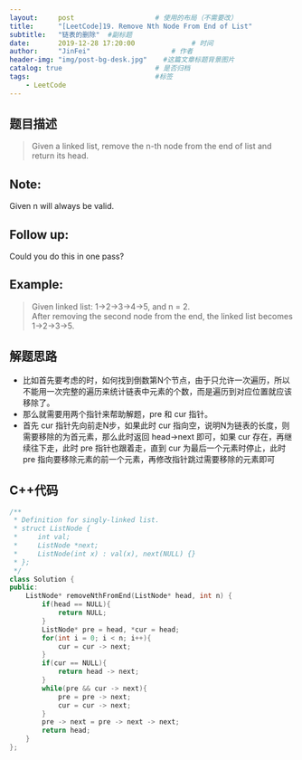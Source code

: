 ```yaml
---
layout:     post                    # 使用的布局（不需要改） 
title:      "[LeetCode]19. Remove Nth Node From End of List"               # 标题  
subtitle:   "链表的删除"  #副标题 
date:       2019-12-28 17:20:00              # 时间 
author:     "JinFei"                    # 作者 
header-img: "img/post-bg-desk.jpg"    #这篇文章标题背景图片 
catalog: true                       # 是否归档 
tags:                               #标签     
    - LeetCode 
---
```


## 题目描述
> Given a linked list, remove the n-th node from the end of list and return its head.

## Note:
Given n will always be valid.

## Follow up:
Could you do this in one pass?


## Example:
 
> Given linked list: 1->2->3->4->5, and n = 2. <br>
After removing the second node from the end, the linked list becomes 1->2->3->5. <br>

## 解题思路

- 比如首先要考虑的时，如何找到倒数第N个节点，由于只允许一次遍历，所以不能用一次完整的遍历来统计链表中元素的个数，而是遍历到对应位置就应该移除了。
- 那么就需要用两个指针来帮助解题，pre 和 cur 指针。
- 首先 cur 指针先向前走N步，如果此时 cur 指向空，说明N为链表的长度，则需要移除的为首元素，那么此时返回 head->next 即可，如果 cur 存在，再继续往下走，此时 pre 指针也跟着走，直到 cur 为最后一个元素时停止，此时 pre 指向要移除元素的前一个元素，再修改指针跳过需要移除的元素即可


## C++代码
```C++
/**
 * Definition for singly-linked list.
 * struct ListNode {
 *     int val;
 *     ListNode *next;
 *     ListNode(int x) : val(x), next(NULL) {}
 * };
 */
class Solution {
public:
    ListNode* removeNthFromEnd(ListNode* head, int n) {
        if(head == NULL){
            return NULL;
        }
        ListNode* pre = head, *cur = head;
        for(int i = 0; i < n; i++){
            cur = cur -> next;
        }
        if(cur == NULL){
            return head -> next;
        }
        while(pre && cur -> next){
            pre = pre -> next;
            cur = cur -> next;
        }
        pre -> next = pre -> next -> next;
        return head;
    }
};
```
